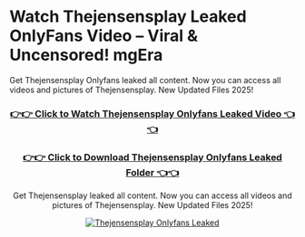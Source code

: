 # Watch Thejensensplay Leaked OnlyFans Video – Viral & Uncensored! mgEra

Get Thejensensplay Onlyfans leaked all content. Now you can access all videos and pictures of Thejensensplay. New Updated Files 2025!  
<div align="center">
  
### [👉👉 Click to Watch Thejensensplay Onlyfans Leaked Video 👈👈](https://links2leaks.com/thejensensplay)  
### [👉👉 Click to Download Thejensensplay Onlyfans Leaked Folder 👈👈](https://links2leaks.com/thejensensplay)  

Get Thejensensplay leaked all content. Now you can access all videos and pictures of Thejensensplay. New Updated Files 2025!  

[![Thejensensplay Onlyfans Leaked](https://i.ibb.co/93hzkbrt/l2l.gif)](https://links2leaks.com/thejensensplay)  

</div>
